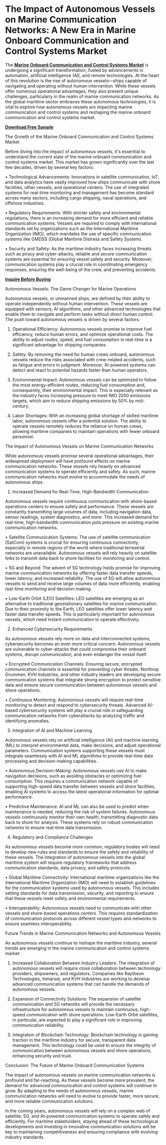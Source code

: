 # The Impact of Autonomous Vessels on Marine Communication Networks: A New Era in Marine Onboard Communication and Control Systems Market

The **[Marine Onboard Communication and Control Systems Market](https://www.nextmsc.com/report/marine-onboard-communication-and-control-systems-market)** is undergoing a significant transformation, fueled by advancements in automation, artificial intelligence (AI), and remote technologies. At the heart of this revolution is the rise of autonomous vessels—ships capable of navigating and operating without human intervention. While these vessels offer numerous operational advantages, they also present unique challenges, particularly in the realm of marine communication networks. As the global maritime sector embraces these autonomous technologies, it is vital to explore how autonomous vessels are impacting marine communication and control systems and reshaping the marine onboard communication and control systems market.

**[Download Free Sample](https://www.nextmsc.com/marine-onboard-communication-and-control-systems-market/request-sample)**

The Growth of the Marine Onboard Communication and Control Systems Market

Before diving into the impact of autonomous vessels, it's essential to understand the current state of the marine onboard communication and control systems market. This market has grown significantly over the last few decades, driven by several key factors:

•	Technological Advancements: Innovations in satellite communication, IoT, and data analytics have vastly improved how ships communicate with shore facilities, other vessels, and operational centers. The use of integrated systems for real-time monitoring and management has become standard across many sectors, including cargo shipping, naval operations, and offshore industries.

•	Regulatory Requirements: With stricter safety and environmental regulations, there is an increasing demand for more efficient and reliable communication systems. Vessels are required to comply with international standards set by organizations such as the International Maritime Organization (IMO), which mandates the use of specific communication systems like GMDSS (Global Maritime Distress and Safety System).

•	Security and Safety: As the maritime industry faces increasing threats such as piracy and cyber-attacks, reliable and secure communication systems are essential for ensuring vessel safety and security. Moreover, communication systems play a crucial role in coordinating emergency responses, ensuring the well-being of the crew, and preventing accidents.

**[Inquire Before Buying](https://www.nextmsc.com/marine-onboard-communication-and-control-systems-market/inquire-before-buying)**

Autonomous Vessels: The Game Changer for Marine Operations

Autonomous vessels, or unmanned ships, are defined by their ability to operate independently without human intervention. These vessels are equipped with sensors, AI algorithms, and other advanced technologies that enable them to navigate and perform tasks without direct human control. The push toward autonomous vessels is driven by several factors:

1.	Operational Efficiency: Autonomous vessels promise to improve fuel efficiency, reduce human errors, and optimize operational costs. The ability to adjust routes, speed, and fuel consumption in real-time is a significant advantage for shipping companies.

2.	Safety: By removing the need for human crews onboard, autonomous vessels reduce the risks associated with crew-related accidents, such as fatigue and errors in judgment. Moreover, AI-powered systems can detect and react to potential hazards faster than human operators.

3.	Environmental Impact: Autonomous vessels can be optimized to follow the most energy-efficient routes, reducing fuel consumption and, consequently, their environmental impact. This is especially relevant as the industry faces increasing pressure to meet IMO 2050 emissions targets, which aim to reduce shipping emissions by 50% by mid-century.

4.	Labor Shortages: With an increasing global shortage of skilled maritime labor, autonomous vessels offer a potential solution. The ability to operate vessels remotely reduces the reliance on human crews, allowing maritime companies to maintain operations with fewer onboard personnel.

The Impact of Autonomous Vessels on Marine Communication Networks

While autonomous vessels promise several operational advantages, their widespread deployment will have profound effects on marine communication networks. These vessels rely heavily on advanced communication systems to operate efficiently and safely. As such, marine communication networks must evolve to accommodate the needs of autonomous ships.

1. Increased Demand for Real-Time, High-Bandwidth Communication

Autonomous vessels require continuous communication with shore-based operations centers to ensure safety and performance. These vessels are constantly transmitting large volumes of data, including navigation data, sensor readings, system diagnostics, and more. This increased demand for real-time, high-bandwidth communication puts pressure on existing marine communication networks.

•	Satellite Communication Systems: The use of satellite communication (SatCom) systems is crucial for ensuring continuous connectivity, especially in remote regions of the world where traditional terrestrial networks are unavailable. Autonomous vessels will rely heavily on satellite links to transmit data back to shore facilities for monitoring and control.

•	5G and Beyond: The advent of 5G technology holds promise for improving marine communication networks by offering faster data transfer speeds, lower latency, and increased reliability. The use of 5G will allow autonomous vessels to send and receive large volumes of data more efficiently, enabling real-time monitoring and decision-making.

•	Low-Earth Orbit (LEO) Satellites: LEO satellites are emerging as an alternative to traditional geostationary satellites for marine communication. Due to their proximity to the Earth, LEO satellites offer lower latency and faster data transfer speeds. This is particularly important for autonomous vessels, which need instant communication to operate effectively.

2. Enhanced Cybersecurity Requirements

As autonomous vessels rely more on data and interconnected systems, cybersecurity becomes an even more critical concern. Autonomous vessels are vulnerable to cyber-attacks that could compromise their onboard systems, disrupt communication, and even endanger the vessel itself.

•	Encrypted Communication Channels: Ensuring secure, encrypted communication channels is essential for preventing cyber threats. Northrop Grumman, KVH Industries, and other industry leaders are developing secure communication systems that integrate strong encryption to protect sensitive data and ensure secure communication between autonomous vessels and shore operations.

•	Continuous Monitoring: Autonomous vessels will require real-time monitoring to detect and respond to cybersecurity threats. Advanced AI-based cybersecurity systems will play a crucial role in safeguarding communication networks from cyberattacks by analyzing traffic and identifying anomalies.

3. Integration of AI and Machine Learning

Autonomous vessels rely on artificial intelligence (AI) and machine learning (ML) to interpret environmental data, make decisions, and adjust operational parameters. Communication systems supporting these vessels must integrate seamlessly with AI and ML algorithms to provide real-time data processing and decision-making capabilities.

•	Autonomous Decision-Making: Autonomous vessels use AI to make navigation decisions, such as avoiding obstacles or optimizing fuel consumption. This requires a communication network capable of supporting high-speed data transfer between vessels and shore facilities, enabling AI systems to access the latest operational information for optimal performance.

•	Predictive Maintenance: AI and ML can also be used to predict when maintenance is needed, reducing the risk of system failures. Autonomous vessels continuously monitor their own health, transmitting diagnostic data back to shore for analysis. These systems rely on robust communication networks to ensure real-time data transmission.

4. Regulatory and Compliance Challenges

As autonomous vessels become more common, regulatory bodies will need to develop new rules and standards to ensure the safety and reliability of these vessels. The integration of autonomous vessels into the global maritime system will require regulatory frameworks that address communication standards, data privacy, and safety protocols.

•	Global Maritime Connectivity: International maritime organizations like the International Maritime Organization (IMO) will need to establish guidelines for the communication systems used by autonomous vessels. This includes setting standards for data transmission, security, and reporting to ensure that these vessels meet safety and environmental requirements.

•	Interoperability: Autonomous vessels need to communicate with other vessels and shore-based operations centers. This requires standardization of communication protocols across different vessel types and networks to ensure seamless interoperability.

Future Trends in Marine Communication Networks and Autonomous Vessels

As autonomous vessels continue to reshape the maritime industry, several trends are emerging in the marine communication and control systems market:

1.	Increased Collaboration Between Industry Leaders: The integration of autonomous vessels will require close collaboration between technology providers, shipowners, and regulators. Companies like Raytheon Technologies, Inmarsat, and KVH Industries are working to develop advanced communication systems that can handle the demands of autonomous vessels.

2.	Expansion of Connectivity Solutions: The expansion of satellite communication and 5G networks will provide the necessary infrastructure for autonomous vessels to maintain continuous, high-speed communication with shore operations. Low-Earth Orbit satellites, in particular, are expected to play a significant role in improving communication reliability.

3.	Integration of Blockchain Technology: Blockchain technology is gaining traction in the maritime industry for secure, transparent data management. This technology could be used to ensure the integrity of communication between autonomous vessels and shore operations, enhancing security and trust.

Conclusion: The Future of Marine Onboard Communication Systems

The impact of autonomous vessels on marine communication networks is profound and far-reaching. As these vessels become more prevalent, the demand for advanced communication and control systems will continue to grow. By adapting to the needs of autonomous vessels, marine communication networks will need to evolve to provide faster, more secure, and more reliable communication solutions.

In the coming years, autonomous vessels will rely on a complex web of satellite, 5G, and AI-powered communication systems to operate safely and efficiently. For maritime stakeholders, staying ahead of these technological developments and investing in innovative communication solutions will be key to maintaining competitiveness and ensuring compliance with evolving industry standards.

